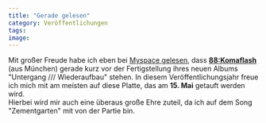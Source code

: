 ```yaml
---
title: "Gerade gelesen"
category: Veröffentlichungen
tags: 
image: 
---
```


Mit großer Freude habe ich eben bei [Myspace gelesen](http://blogs.myspace.com/index.cfm?fuseaction=blog.view&friendID=43449415&blogID=479388396), dass [**88:Komaflash**](http://www.88komaflash.de) (aus München) gerade kurz vor der Fertigstellung ihres neuen Albums "Untergang /// Wiederaufbau" stehen. In diesem Veröffentlichungsjahr freue ich mich mit am meisten auf diese Platte, das am **15. Mai** getauft werden wird.  
Hierbei wird mir auch eine überaus große Ehre zuteil, da ich auf dem Song "Zementgarten" mit von der Partie bin.